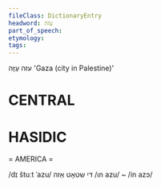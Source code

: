 ```yaml
---
fileClass: DictionaryEntry
headword: עזה
part_of_speech: 
etymology: 
tags: 
---
```

עזה
עַזָּה
'Gaza (city in Palestine)'

CENTRAL
========

HASIDIC
=======
= AMERICA = 

/dɪ štuːt ˈazu/ די שטאָט אַזה
/ɩn azu/ ~ /in azɔ/